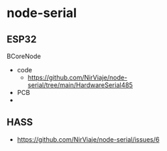 # node-serial

## ESP32

BCoreNode 
- code
  - https://github.com/NirViaje/node-serial/tree/main/HardwareSerial485
- PCB
 - 


## HASS
- https://github.com/NirViaje/node-serial/issues/6
